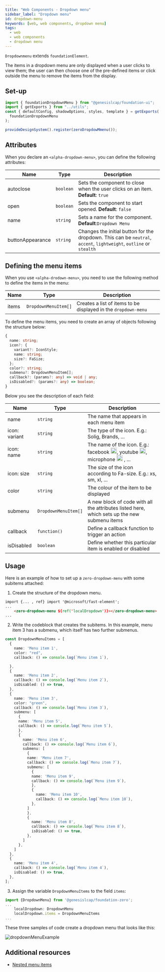 ```yaml
---
title: "Web Components - Dropdown menu"
sidebar_label: "Dropdown menu"
id: dropdown-menu
keywords: [web, web components, dropdown menu]
tags:
  - web
  - web components
  - dropdown menu
---
```


`Dropdownmenu` extends `foundationElement`.

The items in a dropdown menu are only displayed when a user clicks to view them; the user can then choose one of the pre-defined items or click outside the menu to remove the items from the display.

## Set-up

```ts
import { foundationDropdownMenu } from "@genesislcap/foundation-ui";
import { getExports } from "../utils";
const { defaultConfig, shadowOptions, styles, template } = getExports(
  foundationDropdownMenu
);

provideDesignSystem().register(zeroDropdowMmenu());
```

## Attributes

When you declare an `<alpha-dropdown-menu>`, you can define the following attributes:

| Name       | Type      | Description                              |
|------------|-----------|------------------------------------------------------|
| autoclose  | `boolean` | Sets the component to close when the user clicks on an item. **Default**: `true`                        |
| open       | `boolean` | Sets the component to start opened. **Default**: `false` |
| name       | `string`  | Sets a name for the component. **Default**:`Dropdown Menu`|
| buttonAppearance | `string`  | Changes the initial button for the dropdown. This can be `neutral`, `accent`, `lightweight`, `outline` or `stealth`  | 

## Defining the menu items

When you use `<alpha-drodown-menu>`, you need to use the following method to define the items in the menu:

| Name       | Type      | Description                              |
|------------|-----------|------------------------------------------------------|
| items      | `DropdownMenuItem[]` | Creates a list of items to be displayed in the `dropdown-menu`|

To define the menu items, you need to create an array of objects following the structure below:

```typescript
{
  name: string;
  icon?: {
    variant?: IconStyle;
    name: string;
    size?: FaSize;
  };
  color?: string;
  submenu?: DropdownMenuItem[];
  callback?: (params?: any) => void | any;
  isDisabled?: (params?: any) => boolean;
}
```

Below you see the description of each field:

| Name | Type | Description |
| ---- | ---- | ----------- |
| name | `string` | The name that appears in each menu item |
| icon: variant | `string` | The type of the icon. E.g.: Solig, Brands, ... |
| icon: name | `string` |  The name of the icon. E.g.: facebook <img src="https://raw.githubusercontent.com/FortAwesome/Font-Awesome/6.x/svgs/brands/facebook.svg" width="20" height="20" />, youtube <img src="https://raw.githubusercontent.com/FortAwesome/Font-Awesome/6.x/svgs/brands/youtube.svg" width="20" height="20" />, microphone <img src="https://raw.githubusercontent.com/FortAwesome/Font-Awesome/6.x/svgs/solid/microphone.svg" width="20" height="20" /> , ... |
| icon: size | `string` | 	The size of the icon according to Fa-size. E.g.: xs, sm, xl, ... |
| color | `string` | The colour of the item to be displayed |
| submenu | `DropdownMenuItem[]` | A new block of code with all the attributes listed here, which sets up the new submenu items |
| callback | `function()` | Define a callback function to trigger an action |
| isDisabled | `boolean` | Define whether this particular item is enabled or disabled |

## Usage

Here is an example of how to set up a `zero-dropdown-menu` with some subitems attached:

1. Create the structure of the dropdown menu.

```html
import {... , ref} import '@microsoft/fast-element';
...
    <zero-dropdown-menu ${ref('localDropdown')}></zero-dropdown-menu>
...
```

2. Write the codeblock that creates the subitems. In this example, menu item 3 has a submenu, which itself has two further submenus.

```ts
const DropdownMenuItems = [
  {
    name: 'Menu item 1',
    color: "red",
    callback: () => console.log(`Menu item 1`),

  },
  {
    name: 'Menu item 2',
    callback: () => console.log(`Menu item 2`),
    isDisabled: () => true,
  },
  {
    name: 'Menu item 3',
    color: "green",
    callback: () => console.log(`Menu item 3`),
    submenu: [
      {
      name: 'Menu item 5',
      callback: () => console.log(`Menu item 5`),
      },
      {
        name: 'Menu item 6',
        callback: () => console.log(`Menu item 6`),
        submenu: [
          {
          name: 'Menu item 7',
          callback: () => console.log(`Menu item 7`),
          submenu: [
            {
            name: 'Menu item 9',
            callback: () => console.log(`Menu item 9`),
            },
            {
              name: 'Menu item 10',
              callback: () => console.log(`Menu item 10`),
            },
          ]
          },
          {
            name: 'Menu item 8',
            callback: () => console.log(`Menu item 8`),
            isDisabled: () => true,
          },
        ]
      },
    ]
  },
  {
    name: 'Menu item 4',
    callback: () => console.log(`Menu item 4`),
    isDisabled: () => true,
  },
];
```

3. Assign the variable `DropdownMenuItems` to the field `items`:

```ts
import {DropdownMenu} from '@genesislcap/foundation-zero';
...
    localDropdown: DropdownMenu
    localDropdown.items = DropdownMenuItems
...
```

These three samples of code create a dropdown menu that looks like this:

![dropdownMenuExample](../../../../static/img/dropdown-example.png)

## Additional resources

- [Nested menu items](https://www.tiny.cloud/docs/tinymce/6/custom-nested-menu-items/#:~:text=A%20nested%20menu%20item%20is,items%20and%20toggle%20menu%20items.)
